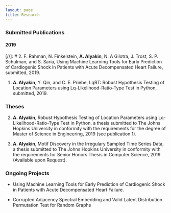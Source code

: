 ```yaml
---
layout: page
title: Research
---
```

### Submitted Publications
#### 2019
[//]: # 2. F. Rahman, N. Finkelstein, **A. Alyakin**, N. A Gilotra, J. Trost, S. P. Schulman, and S. Saria, Using Machine Learning Tools for Early Prediction of Cardiogenic Shock in Patients with Acute Decompensated Heart Failure, submitted, 2019.

1. **A. Alyakin**, Y. Qin, and  C. E. Priebe, LqRT: Robust Hypothesis Testing of Location Parameters using Lq-Likelihood-Ratio-Type Test in Python, submitted, 2019.

### Theses
2. **A. Alyakin**, Robust Hypothesis Testing of Location Parameters using Lq-Likelihood-Ratio-Type Test in Python, a thesis submitted to The Johns Hopkins University in conformity with the requirements for the degree of Master of Science in Engineering, 2019 (see publication 1).

1. **A. Alyakin**, Motif Discovery in the Irregulary Sampled Time Series Data, a thesis submitted to The Johns Hopkins University in conformity with the requirements for Senior Honors Thesis in Computer Science, 2019 (Available upon Request).


### Ongoing Projects
- Using Machine Learning Tools for Early Prediction of Cardiogenic Shock in Patients with Acute Decompensated Heart Failure.

- Corrupted Adjacency Spectral Embedding and Valid Latent Distribution Permutation Test for Random Graphs
